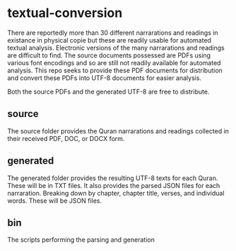 # textual-conversion
There are reportedly more than 30 different narrarations and readings in existance in physical copie but these are readily usable for automated textual analysis. Electronic versions of the many narrarations and readings are difficult to find. The source documents possessed are PDFs using various font encodings and so are still not readily available for automated analysis. This repo seeks to provide these PDF documents for distribution and convert these PDFs into UTF-8 documents for easier analysis.

Both the source PDFs and the generated UTF-8 are free to distribute.

## source
The source folder provides the Quran narrarations and readings collected in their received PDF, DOC, or DOCX form.

## generated
The generated folder provides the resulting UTF-8 texts for each Quran. These will be in TXT files.
It also provides the parsed JSON files for each narraration. Breaking down by chapter, chapter title, verses, and individual words. These will be JSON files.

## bin
The scripts performing the parsing and generation
